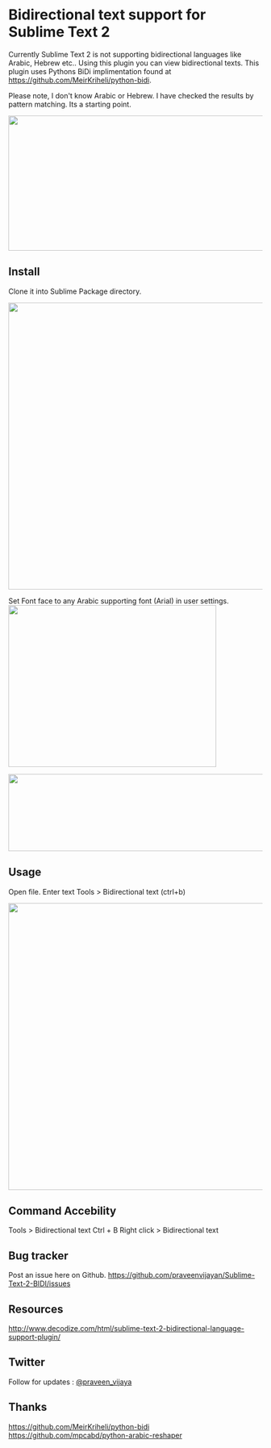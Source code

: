 Bidirectional text support for Sublime Text 2
===================

Currently Sublime Text 2 is not supporting bidirectional languages like Arabic, Hebrew etc.. Using this plugin you can view bidirectional texts. This plugin uses Pythons BiDi implimentation found at https://github.com/MeirKriheli/python-bidi.

Please note, I don't know Arabic or Hebrew. I have checked the results by pattern matching. Its a starting point. 

<img alt="" src="https://lh6.googleusercontent.com/-GAIfpn6Oeyg/UHHVmqjSG7I/AAAAAAAAEng/wWPjpxu5e5I/s799/sublime-text2-arabic.jpg" title="Sublime text 2 BiDi - RTL Support plugin" class="alignnone" width="799" height="268">

Install
-----------------
Clone it into Sublime Package directory.

<img alt="" src="https://lh6.googleusercontent.com/-zm8xnRDkluI/UG9mLrQYgPI/AAAAAAAAEm0/8qOUUMngOlw/s800/rtl-sublime-text.jpg" title="Sublime Text 2 - BiDi Plugin" class="alignnone" width="800" height="569">

Set Font face to any Arabic supporting font (Arial) in user settings. 
<img alt="" src="https://lh3.googleusercontent.com/-l_CN_p6kJKM/UHHVlhvTU5I/AAAAAAAAEnY/8fLi3mbYoUU/s412/sublime-text2-user-pref-menu.jpg" title="Sublime text 2 user settings" class="alignnone" width="412" height="321">

<img alt="" src="https://lh6.googleusercontent.com/-VM_A9JCJhT0/UHHVlFSsMNI/AAAAAAAAEnU/CXvpyMjdv2U/s516/sublime-text2-user-pref.jpg" title="Sublime text 2 user settings" class="alignnone" width="516" height="153">

Usage
----------------------
Open file.
Enter text
Tools > Bidirectional text (ctrl+b)


<img alt="" src="https://lh6.googleusercontent.com/-o8kkAWZDmcw/UG9lAk9omKI/AAAAAAAAEmk/u__PYos0-IY/s800/bidi-sublime-text2.jpg" title="Sublime text 2 Bidirectional text" class="alignnone" width="800" height="569">


Command Accebility 
-------------------
Tools > Bidirectional text
Ctrl + B
Right click > Bidirectional text

Bug tracker
----------
Post an issue here on Github. 
https://github.com/praveenvijayan/Sublime-Text-2-BIDI/issues

Resources
----------
http://www.decodize.com/html/sublime-text-2-bidirectional-language-support-plugin/

Twitter 
------------------
Follow for updates :  <a href="http://twitter.com/praveen_vijaya">@praveen_vijaya</a>

Thanks
----
https://github.com/MeirKriheli/python-bidi
https://github.com/mpcabd/python-arabic-reshaper








